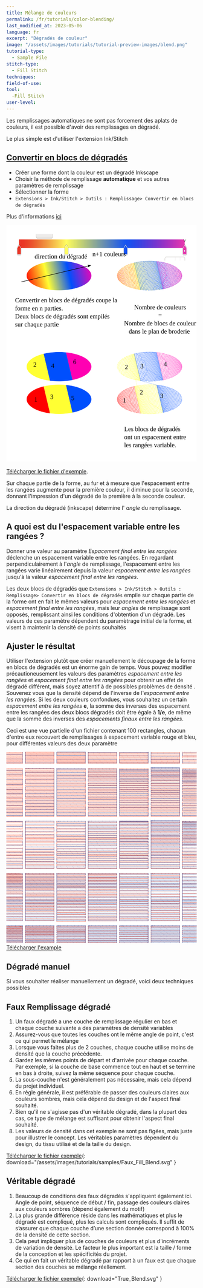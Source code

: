 ```yaml
---
title: Mélange de couleurs
permalink: /fr/tutorials/color-blending/
last_modified_at: 2023-05-06
language: fr
excerpt: "Dégradés de couleur"
image: "/assets/images/tutorials/tutorial-preview-images/blend.png"
tutorial-type:
  - Sample File
stitch-type: 
  - Fill Stitch
techniques:
field-of-use:
tool:
  -Fill Stitch
user-level:
---
```

Les remplissages automatiques ne sont pas forcement des aplats de couleurs, il est possible d'avoir des remplissages en dégradé. 

Le plus simple est d'utiliser  l'extension Ink/Stitch

## [Convertir en blocs de dégradés](docs/fill-tools/#convert-to-gradient-blocks)
* Créer une forme dont la couleur est un dégradé Inkscape
* Choisir la méthode de remplissage **automatique** et vos autres paramètres de remplissage
* Sélectionner la forme
* `Extensions > Ink/Stitch > Outils : Remplissage> Convertir en blocs de dégradés`

Plus d'informations [ici](/fr/docs/fill-tools/#convertir-en-blocs-de-dégradés)



![Download Sample File](/assets/images/tutorials/samples/inkstitch_gradient_extension_fr.svg)

[Télécharger le fichier d'exemple](/assets/images/tutorials/samples/inkstitch_gradient_extension_fr.svg).


Sur chaque partie de la forme, au fur et à mesure que l'espacement entre les rangées augmente pour la première couleur, il diminue pour la seconde, donnant l'impression d'un dégradé de la première à la seconde couleur.

La direction du dégradé (inkscape) détermine l' *angle* du remplissage.




## A quoi est du l'espacement variable entre les rangées ?

Donner une valeur au paramètre *Espacement final entre les rangées* déclenche un espacement variable entre les rangées.
En regardant perpendiculairement à l'*angle* de remplissage, l'espacement entre les rangées varie linéairement depuis la valeur  *espacement entre les rangées* jusqu'à la valeur *espacement final entre les rangées*.

Les deux blocs de dégradés que `Extensions > Ink/Stitch > Outils : Remplissage> Convertir en blocs de dégradés` empile sur chaque partie de la forme ont en fait le mêmes valeurs pour  *espacement entre les rangées* et  *espacement final entre les rangées*, mais leur *angles*  de remplissage sont opposés, remplissant ainsi les conditions d'obtention d'un dégradé. Les valeurs de ces paramètre dépendent du paramètrage initial de la forme, et visent à maintenir la densité de points souhaités



## Ajuster le résultat

Utiliser l'extension plutôt que créer manuellement le découpage de la forme en  blocs de dégradés  est un énorme gain de temps. 
Vous pouvez modifier précautioneusement les valeurs des paramètres *espacement entre les rangées* et  *espacement final entre les rangées* pour obtenir un effet de dégradé différent, mais soyez attentif à de possibles problèmes de densité . Souvenez vous que la densité dépend de l'inverse de l'*espacement entre les rangées*. Si les deux couleurs confondues, vous souhaitez un certain *espacement entre les rangées* **e**, la somme des inverses des espacement entre les rangées des deux blocs dégradés doit être égale à **1/e**, de même que la somme des inverses des *espacements finaux entre les rangées*.



Ceci est une vue partielle d'un fichier contenant 100 rectangles, chacun d'entre eux recouvert de remplissages à espacement variable rouge et bleu, pour différentes valeurs des deux paramètre

![Download Sample File](/assets/images/tutorials/samples/end_row_spacing_2_colors_blending.svg)
[Télécharger l'example](/assets/images/tutorials/samples/end_row_spacing_2_colors_blending.svg) 



## Dégradé manuel
Si vous souhaiter réaliser manuellement un dégradé, voici deux techniques possibles

## Faux Remplissage dégradé

1. Un faux dégradé a une couche de remplissage régulier en bas et chaque couche suivante a des paramètres de densité variables
2. Assurez-vous que toutes les couches ont le même angle de point, c'est ce qui permet le mélange
3. Lorsque vous faites plus de 2 couches, chaque couche utilise moins de densité que la couche précédente.
4. Gardez les mêmes points de départ et d'arrivée pour chaque couche. Par exemple, si la couche de base commence tout en haut et se termine en bas à droite, suivez la même séquence pour chaque couche.
5. La sous-couche n'est généralement pas nécessaire, mais cela dépend du projet individuel.
6. En règle générale, il est préférable de passer des couleurs claires aux couleurs sombres, mais cela dépend du design et de l'aspect final souhaité.
7. Bien qu'il ne s'agisse pas d'un véritable dégradé, dans la plupart des cas, ce type de mélange est suffisant pour obtenir l'aspect final souhaité.
8. Les valeurs de densité dans cet exemple ne sont pas figées, mais juste pour illustrer le concept. Les véritables paramètres dépendent du design, du tissu utilisé et de la taille du design.

[Télécharger le fichier exemple](/assets/images/tutorials/samples/Faux_Fill_Blend.svg){: download="/assets/images/tutorials/samples/Faux_Fill_Blend.svg" }

## Véritable dégradé

1. Beaucoup de conditions des faux dégradés s'appliquent également ici. Angle de point, séquence de début / fin, passage des couleurs claires aux couleurs sombres (dépend également du motif)
2. La plus grande différence réside dans les mathématiques et plus le dégradé est compliqué, plus les calculs sont compliqués. Il suffit de s’assurer que chaque couche d’une section donnée correspond à 100% de la densité de cette section.
3. Cela peut impliquer plus de couches de couleurs et plus d'incréments de variation de densité. Le facteur le plus important est la taille / forme de la conception et les spécificités du projet.
4. Ce qui en fait un véritable dégradé par rapport à un faux est que chaque section des couches se mélange réellement.

[Télécharger le fichier exemple](/assets/images/tutorials/samples/True_Blend.svg){: download="True_Blend.svg" }


